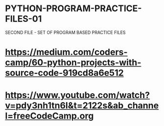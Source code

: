 # PYTHON-PROGRAM-PRACTICE-FILES-01
SECOND FILE - SET OF PROGRAM BASED PRACTICE FILES 

# https://medium.com/coders-camp/60-python-projects-with-source-code-919cd8a6e512

# https://www.youtube.com/watch?v=pdy3nh1tn6I&t=2122s&ab_channel=freeCodeCamp.org
